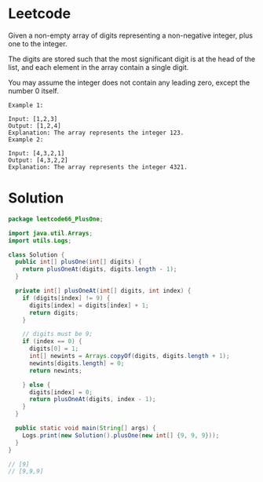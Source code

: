 # Leetcode

Given a non-empty array of digits representing a non-negative integer, plus one to the integer.

The digits are stored such that the most significant digit is at the head of the list, and each element in the array contain a single digit.

You may assume the integer does not contain any leading zero, except the number 0 itself.

```
Example 1:

Input: [1,2,3]
Output: [1,2,4]
Explanation: The array represents the integer 123.
Example 2:

Input: [4,3,2,1]
Output: [4,3,2,2]
Explanation: The array represents the integer 4321.

```

# Solution

```java
package leetcode66_PlusOne;

import java.util.Arrays;
import utils.Logs;

class Solution {
  public int[] plusOne(int[] digits) {
    return plusOneAt(digits, digits.length - 1);
  }

  private int[] plusOneAt(int[] digits, int index) {
    if (digits[index] != 9) {
      digits[index] = digits[index] + 1;
      return digits;
    }

    // digits must be 9;
    if (index == 0) {
      digits[0] = 1;
      int[] newints = Arrays.copyOf(digits, digits.length + 1);
      newints[digits.length] = 0;
      return newints;

    } else {
      digits[index] = 0;
      return plusOneAt(digits, index - 1);
    }
  }

  public static void main(String[] args) {
    Logs.print(new Solution().plusOne(new int[] {9, 9, 9}));
  }
}

// [9]
// [9,9,9]

```

